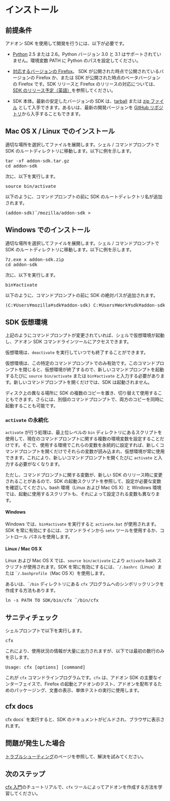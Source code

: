 <!-- This Source Code Form is subject to the terms of the Mozilla Public
   - License, v. 2.0. If a copy of the MPL was not distributed with this
   - file, You can obtain one at http://mozilla.org/MPL/2.0/. -->

# インストール #

## 前提条件

アドオン SDK を使用して開発を行うには、以下が必要です。

* [Python](http://www.python.org/) 2.5 または 2.6。Python バージョン 3.0 と 3.1 はサポートされていません。環境変数 PATH に Python のパスを設定してください。

* [対応するバージョンの Firefox](dev-guide/guides/firefox-compatibility.html)。
SDK が公開された時点で公開されているバージョンの Firefox か、または SDK が公開された時点のベータバージョンの Firefox です。SDK リリースと Firefox のリリースの対応については、[SDK のリリース予定（英語）](https://wiki.mozilla.org/Jetpack/SDK_2012_Release_Schedule)を参照してください。

* SDK 本体。最新の安定したバージョンの SDK は、[tarball](https://ftp.mozilla.org/pub/mozilla.org/labs/jetpack/jetpack-sdk-latest.tar.gz) または [zip ファイル](https://ftp.mozilla.org/pub/mozilla.org/labs/jetpack/jetpack-sdk-latest.zip) として入手できます。あるいは、最新の開発バージョンを [GitHub リポジトリ](https://github.com/mozilla/addon-sdk)から入手することもできます。

## Mac OS X / Linux でのインストール ##

適切な場所を選択してファイルを展開します。シェル / コマンドプロンプトで SDK のルートディレクトリに移動します。以下に例を示します。

<pre>
tar -xf addon-sdk.tar.gz
cd addon-sdk
</pre>

次に、以下を実行します。

<pre>
source bin/activate
</pre>

以下のように、コマンドプロンプトの前に SDK のルートディレクトリ名が追加されます。

<pre>
(addon-sdk)‾/mozilla/addon-sdk >
</pre>

## Windows でのインストール ##

適切な場所を選択してファイルを展開します。シェル / コマンドプロンプトで SDK のルートディレクトリに移動します。以下に例を示します。

<pre>
7z.exe x addon-sdk.zip
cd addon-sdk
</pre>

次に、以下を実行します。

<pre>
bin¥activate
</pre>

以下のように、コマンドプロンプトの前に SDK の絶対パスが追加されます。

<pre>
(C:¥Users¥mozilla¥sdk¥addon-sdk) C:¥Users¥Work¥sdk¥addon-sdk>
</pre>

## SDK 仮想環境 ##

上記のようにコマンドプロンプトが変更されていれば、シェルで仮想環境が起動し、アドオン SDK コマンドラインツールにアクセスできます。

仮想環境は、`deactivate` を実行していつでも終了することができます。

仮想環境は、この特定のコマンドプロンプトでのみ有効です。このコマンドプロンプトを閉じると、仮想環境が終了するので、新しいコマンドプロンプトを起動するたびに `source bin/activate` または `bin¥activate` と入力する必要があります。新しいコマンドプロンプトを開くだけでは、SDK は起動されません。

ディスク上の異なる場所に SDK の複数のコピーを置き、切り替えて使用することもできます。さらには、別個のコマンドプロンプトで、両方のコピーを同時に起動することも可能です。

### `activate` の永続化 ###

`activate` が行う処理は、最上位レベルの `bin` ディレクトリにあるスクリプトを使用して、現在のコマンドプロンプトに関する複数の環境変数を設定することだけです。そこで、使用する環境でこれらの変数を永続的に設定すれば、新しくコマンドプロンプトを開くだけでそれらの変数が読み込まれ、仮想環境が常に使用できます。これにより、新しいコマンドプロンプトを開くたびに `activate` と入力する必要がなくなります。

ただし、コマンドプロンプトに関する変数が、新しい SDK のリリース時に変更されることがあるので、SDK の起動スクリプトを参照して、設定が必要な変数を確認してください。bash 環境（Linux および Mac OS X）と Windows 環境では、起動に使用するスクリプトも、それによって設定される変数も異なります。

#### Windows ####

Windows では、`bin¥activate` を実行すると `activate.bat` が使用されます。SDK を常に有効にするには、コマンドラインから `setx` ツールを使用するか、コントロール パネルを使用します。

#### Linux / Mac OS X ####

Linux および Mac OS X では、`source bin/activate` により `activate` bash スクリプトが使用されます。SDK を常に有効にするには、`‾/.bashrc`（Linux）または `‾/.bashprofile`（Mac OS X）を使用します。

あるいは、`‾/bin` ディレクトリにある `cfx` プログラムへのシンボリックリンクを作成する方法もあります。

<pre>
ln -s PATH_TO_SDK/bin/cfx ‾/bin/cfx
</pre>

## サニティチェック ##

シェルプロンプトで以下を実行します。

<pre>
cfx
</pre>

これにより、使用状況の情報が大量に出力されますが、以下では最初の数行のみを示します。

<pre>
Usage: cfx [options] [command]
</pre>

これが `cfx` コマンドラインプログラムです。`cfx` は、アドオン SDK の主要なインターフェイスで、Firefox の起動とアドオンのテスト、アドオンを配布するためのパッケージング、文書の表示、単体テストの実行に使用します。

## cfx docs ##

cfx docs` を実行すると、SDK のドキュメントがビルドされ、ブラウザに表示されます。

## 問題が発生した場合 ##

[トラブルシューティング](dev-guide/tutorials/troubleshooting.html)のページを参照して、解決を試みてください。
 

## 次のステップ ##

[cfx 入門](dev-guide/tutorials/getting-started-with-cfx.html)のチュートリアルで、`cfx` ツールによってアドオンを作成する方法を学習してください。
